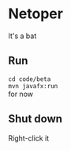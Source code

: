 # Netoper
It's a bat


## Run
`cd code/beta`\
`mvn javafx:run`\
for now

## Shut down
Right-click it
